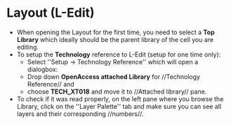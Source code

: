# Layout (L-Edit)
* When opening the Layout for the first time, you need to select a **Top Library** which ideally should be the parent library of the cell you are editing.
* To setup the **Technology** reference to L-Edit (setup for one time only): 
    * Select ''Setup -> Technology Reference'' which will open a dialogbox:
    * Drop down **OpenAccess attached Library** for //Technology Reference// and
    * choose **TECH_XT018** and move it to //Attached library// pane.
* To check if it was read properly, on the left pane where you browse the Library, click on the ''Layer Palette'' tab and make sure you can see all layers and their corresponding //numbers//.
